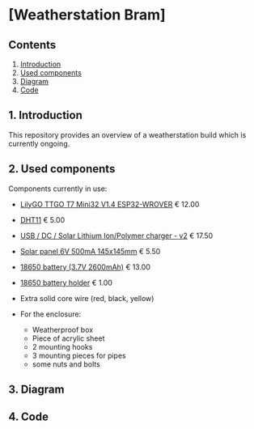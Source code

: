 [Weatherstation Bram]
===============

Contents
----------------------

1. [ Introduction ](#intro)
2. [ Used components ](#components)
3. [ Diagram ](#diagram)
4. [ Code ](#code)


<a name="intro"></a>
## 1. Introduction

This repository provides an overview of a weatherstation build which is currently ongoing.

<a name="components"></a>
## 2. Used components

Components currently in use:

- [LilyGO TTGO T7 Mini32 V1.4 ESP32-WROVER](https://www.tinytronics.nl/shop/en/platforms/ttgo/lilygo-ttgo-t7-mini32-v1.4-esp32-wrover) € 12.00
- [DHT11](https://www.adafruit.com/product/386) € 5.00
- [USB / DC / Solar Lithium Ion/Polymer charger - v2](https://www.adafruit.com/product/390) € 17.50
- [Solar panel 6V 500mA 145x145mm](https://www.aliexpress.com/item/32877897718.html) € 5.50
- [18650 battery (3.7V 2600mAh)](https://www.allekabels.be/oplaadbare-batterij/1052/1301238/oplaadbare-18650-batterij.html) € 13.00
- [18650 battery holder](https://www.tinytronics.nl/shop/en/batteries/battery-holders/1x-18650-battery-holder-with-loose-wires) € 1.00
- Extra solid core wire (red, black, yellow)

- For the enclosure:
	- Weatherproof box
	- Piece of acrylic sheet
	- 2 mounting hooks
	- 3 mounting pieces for pipes
	- some nuts and bolts

<a name="diagram"></a>
## 3. Diagram

<a name="code"></a>
## 4. Code

